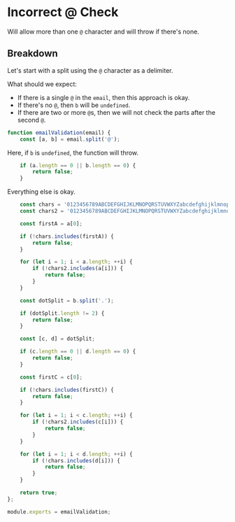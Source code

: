 # Incorrect @ Check

Will allow more than one `@` character and will throw if there's none.

## Breakdown

Let's start with a split using the `@` character as a delimiter.

What should we expect:

  * If there is a single `@` in the `email`, then this approach is okay.
  * If there's no `@`, then `b` will be `undefined`.
  * If there are two or more `@`s, then we will not check the parts after the second `@`.

~~~~JavaScript
function emailValidation(email) {
    const [a, b] = email.split('@');
~~~~

Here, if `b` is `undefined`, the function will throw.

~~~~js
    if (a.length == 0 || b.length == 0) {
        return false;
    }
~~~~

Everything else is okay.

~~~~js
    const chars = '0123456789ABCDEFGHIJKLMNOPQRSTUVWXYZabcdefghijklmnopqrstuvwxyz';
    const chars2 = '0123456789ABCDEFGHIJKLMNOPQRSTUVWXYZabcdefghijklmnopqrstuvwxyz_-';

    const firstA = a[0];

    if (!chars.includes(firstA)) {
        return false;
    }

    for (let i = 1; i < a.length; ++i) {
        if (!chars2.includes(a[i])) {
            return false;
        }
    }

    const dotSplit = b.split('.');

    if (dotSplit.length != 2) {
        return false;
    }

    const [c, d] = dotSplit;

    if (c.length == 0 || d.length == 0) {
        return false;
    }

    const firstC = c[0];

    if (!chars.includes(firstC)) {
        return false;
    }

    for (let i = 1; i < c.length; ++i) {
        if (!chars2.includes(c[i])) {
            return false;
        }
    }

    for (let i = 1; i < d.length; ++i) {
        if (!chars.includes(d[i])) {
            return false;
        }
    }

    return true;
};

module.exports = emailValidation;
~~~~
